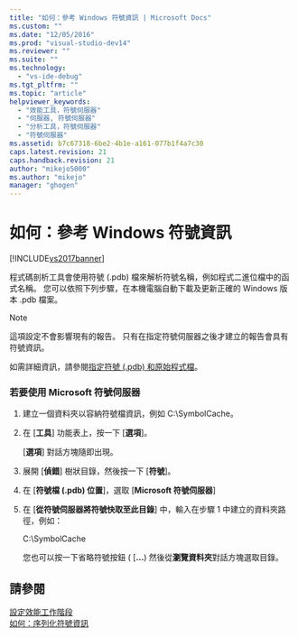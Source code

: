 ```yaml
---
title: "如何：參考 Windows 符號資訊 | Microsoft Docs"
ms.custom: ""
ms.date: "12/05/2016"
ms.prod: "visual-studio-dev14"
ms.reviewer: ""
ms.suite: ""
ms.technology: 
  - "vs-ide-debug"
ms.tgt_pltfrm: ""
ms.topic: "article"
helpviewer_keywords: 
  - "效能工具，符號伺服器"
  - "伺服器, 符號伺服器"
  - "分析工具，符號伺服器"
  - "符號伺服器"
ms.assetid: b7c67318-6be2-4b1e-a161-077b1f4a7c30
caps.latest.revision: 21
caps.handback.revision: 21
author: "mikejo5000"
ms.author: "mikejo"
manager: "ghogen"
---
```

# 如何：參考 Windows 符號資訊
[!INCLUDE[vs2017banner](../code-quality/includes/vs2017banner.md)]

程式碼剖析工具會使用符號 \(.pdb\) 檔來解析符號名稱，例如程式二進位檔中的函式名稱。  您可以依照下列步驟，在本機電腦自動下載及更新正確的 Windows 版本 .pdb 檔案。  
  
> [!NOTE]
>  這項設定不會影響現有的報告。  只有在指定符號伺服器之後才建立的報告會具有符號資訊。  
  
 如需詳細資訊，請參閱[指定符號 \(.pdb\) 和原始程式檔](../debugger/specify-symbol-dot-pdb-and-source-files-in-the-visual-studio-debugger.md)。  
  
### 若要使用 Microsoft 符號伺服器  
  
1.  建立一個資料夾以容納符號檔資訊，例如 C:\\SymbolCache。  
  
2.  在 \[**工具**\] 功能表上，按一下 \[**選項**\]。  
  
     \[**選項**\] 對話方塊隨即出現。  
  
3.  展開 \[**偵錯**\] 樹狀目錄，然後按一下 \[**符號**\]。  
  
4.  在 \[**符號檔 \(.pdb\) 位置**\]，選取 \[**Microsoft 符號伺服器**\]  
  
5.  在 \[**從符號伺服器將符號快取至此目錄**\] 中，輸入在步驟 1 中建立的資料夾路徑，例如：  
  
     C:\\SymbolCache  
  
     您也可以按一下省略符號按鈕 \( \[**…**\) 然後從**瀏覽資料夾**對話方塊選取目錄。  
  
## 請參閱  
 [設定效能工作階段](../profiling/configuring-performance-sessions.md)   
 [如何：序列化符號資訊](../profiling/how-to-serialize-symbol-information.md)